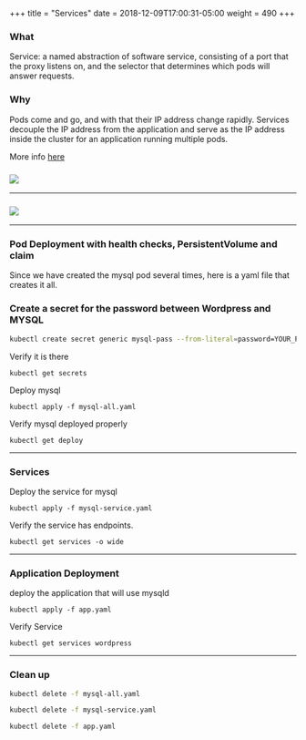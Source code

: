 +++
title = "Services"
date = 2018-12-09T17:00:31-05:00
weight = 490
+++

### What

Service: a named abstraction of software service, consisting of a port that the proxy listens on,
and the selector that determines which pods will answer requests.

### Why

Pods come and go, and with that their IP address change rapidly. Services decouple the IP address from the application 
and serve as the IP address inside the cluster for an application running multiple pods. 

More info [here](https://kubernetes.io/docs/concepts/services-networking/service/)

### ![](/louk8cnc-intro-k8s/images/kubernetes/service.png) 

---

### ![](/louk8cnc-intro-k8s/images/kubernetes/application-service.png) 

---

### Pod Deployment with health checks, PersistentVolume and claim

Since we have created the mysql pod several times, here is a yaml file that creates it all.

### Create a secret for the password between Wordpress and MYSQL

```bash
kubectl create secret generic mysql-pass --from-literal=password=YOUR_PASSWORD
```

Verify it is there
```
kubectl get secrets
```

Deploy mysql
```
kubectl apply -f mysql-all.yaml
```

Verify mysql deployed properly
```
kubectl get deploy
```

---

### Services

Deploy the service for mysql
```
kubectl apply -f mysql-service.yaml
```

Verify the service has endpoints.
```
kubectl get services -o wide
```

---

### Application Deployment
deploy the application that will use mysqld
```
kubectl apply -f app.yaml
```

Verify Service
```
kubectl get services wordpress
```

---

### Clean up

```bash
kubectl delete -f mysql-all.yaml

kubectl delete -f mysql-service.yaml

kubectl delete -f app.yaml
```

